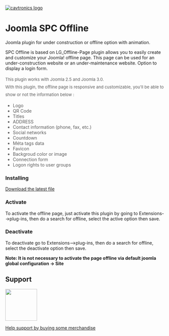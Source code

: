 [![cavtronics logo](https://cldup.com/BhJv2ZU0rj.jpg)](http://www.cavtronics.com "cavtronics")

# Joomla SPC Offline
Joomla plugin for under construction or offline option with animation.

SPC Offline is based on LG_Offline-Page plugin allows you to easily create and customize your Joomla! offline page.
This page can be used for an under-construction website or an under-maintenance website. Option to display a login form.
      <div style="line-height:24px; font-weight:normal; font-size:13px;color:#5b5b5b">This plugin works with Joomla 2.5 and Joomla 3.0.</div>
      <div style="line-height:24px; font-weight:normal; font-size:13px;color:#5b5b5b">With this plugin, the offline page is responsive and customizable, you'll be able to show or not the information below :</div>
      <ul style="color:#5b5b5b;">
      	<li>Logo</li>
      	<li>QR Code</li>
      	<li>Titles</li>
      	<li>ADDRESS</li>
      	<li>Contact information (phone, fax, etc.)</li>
      	<li>Social networks</li>
      	<li>Countdown</li>
      	<li>Méta tags data</li>
      	<li>Favicon</li>
      	<li>Backgroud color or image</li>
      	<li>Connection form</li>
        <li>Logon rights to user groups</li>
      </ul> <p>
      
### Installing
[Download the latest file](https://github.com/pacav69/underconstructionanimate/releases/latest)
### Activate
To activate the offline page, just activate this plugin by going to Extensions-->plug-ins, then do a search for offline, select the active option then save.<p>

### Deactivate   	
To deactivate go to Extensions-->plug-ins, then do a search for offline, select the deactivate option then save. <p> 

<b>Note: It is not necessary</u> to activate the page offline via default joomla global configuration -> Site</b>



## Support

<img src="https://vangogh.teespring.com/v3/image/SugZ-DRGZXUTuSzfrFtaOU3TAUQ/800/800.jpg" width="100px"  height="100px">

[Help support by buying some merchandise](https://cavtronics-3.creator-spring.com/)

